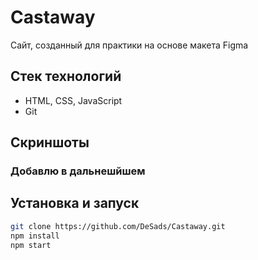 # Castaway

Сайт, созданный для практики на основе макета Figma

## Стек технологий
- HTML, CSS, JavaScript
- Git

## Скриншоты 
### Добавлю в дальнешйшем

## Установка и запуск

```bash 
git clone https://github.com/DeSads/Castaway.git 
npm install
npm start
```